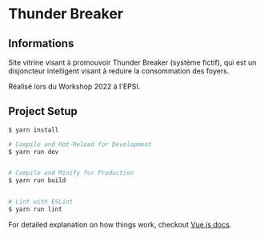 # Thunder Breaker

## Informations

Site vitrine visant à promouvoir Thunder Breaker (système fictif), qui est un disjoncteur intelligent visant à reduire la consommation des foyers.

Réalisé lors du Workshop 2022 à l'EPSI.

## Project Setup

```sh
$ yarn install

# Compile and Hot-Reload for Development
$ yarn run dev


# Compile and Minify for Production
$ yarn run build


# Lint with ESLint
$ yarn run lint
```

For detailed explanation on how things work, checkout [Vue.js docs](https://vuejs.org/).

